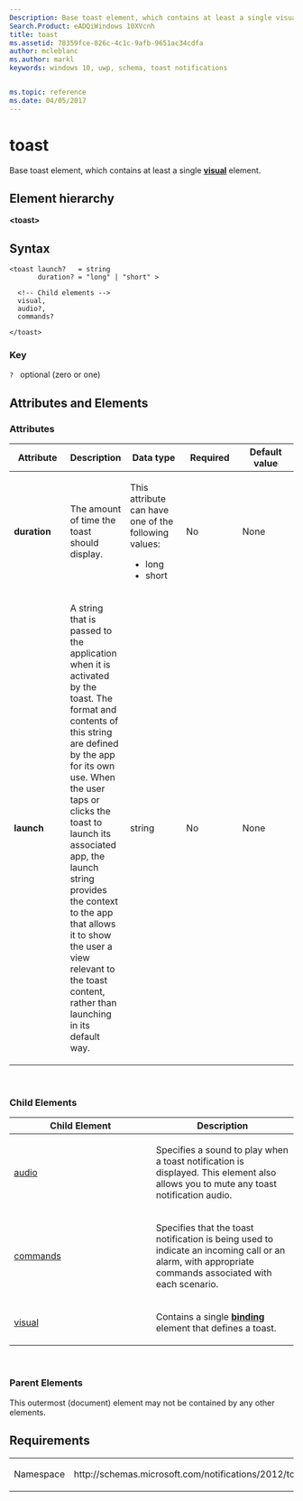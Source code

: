 ```yaml
---
Description: Base toast element, which contains at least a single visual element.
Search.Product: eADQiWindows 10XVcnh
title: toast
ms.assetid: 78359fce-826c-4c1c-9afb-9651ac34cdfa
author: mcleblanc
ms.author: markl
keywords: windows 10, uwp, schema, toast notifications


ms.topic: reference
ms.date: 04/05/2017
---
```


# toast




Base toast element, which contains at least a single [**visual**](element-visual.md) element.

## Element hierarchy

**&lt;toast&gt;**

## Syntax

``` syntax
<toast launch?   = string
       duration? = "long" | "short" >

  <!-- Child elements -->
  visual,
  audio?,
  commands?

</toast>
```

### Key

`?`   optional (zero or one)

## Attributes and Elements


### Attributes

<table>
<colgroup>
<col width="20%" />
<col width="20%" />
<col width="20%" />
<col width="20%" />
<col width="20%" />
</colgroup>
<thead>
<tr class="header">
<th>Attribute</th>
<th>Description</th>
<th>Data type</th>
<th>Required</th>
<th>Default value</th>
</tr>
</thead>
<tbody>
<tr class="odd">
<td><strong>duration</strong></td>
<td><p>The amount of time the toast should display.</p></td>
<td><p>This attribute can have one of the following values:</p>
<ul>
<li>long</li>
<li>short</li>
</ul></td>
<td>No</td>
<td>None</td>
</tr>
<tr class="even">
<td><strong>launch</strong></td>
<td><p>A string that is passed to the application when it is activated by the toast. The format and contents of this string are defined by the app for its own use. When the user taps or clicks the toast to launch its associated app, the launch string provides the context to the app that allows it to show the user a view relevant to the toast content, rather than launching in its default way.</p></td>
<td>string</td>
<td>No</td>
<td>None</td>
</tr>
</tbody>
</table>

 

### Child Elements

<table>
<colgroup>
<col width="50%" />
<col width="50%" />
</colgroup>
<thead>
<tr class="header">
<th>Child Element</th>
<th>Description</th>
</tr>
</thead>
<tbody>
<tr class="odd">
<td><a href="element-audio.md">audio</a> </td>
<td><p>Specifies a sound to play when a toast notification is displayed. This element also allows you to mute any toast notification audio.</p></td>
</tr>
<tr class="even">
<td><a href="element-commands.md">commands</a> </td>
<td><p>Specifies that the toast notification is being used to indicate an incoming call or an alarm, with appropriate commands associated with each scenario.</p></td>
</tr>
<tr class="odd">
<td><a href="element-visual.md">visual</a> </td>
<td><p>Contains a single <a href="https://msdn.microsoft.com/library/windows/apps/br212854"><strong>binding</strong></a>  element that defines a toast.</p></td>
</tr>
</tbody>
</table>

 

### Parent Elements

This outermost (document) element may not be contained by any other elements.

## Requirements

<table>
<colgroup>
<col width="50%" />
<col width="50%" />
</colgroup>
<tbody>
<tr class="odd">
<td><p>Namespace</p></td>
<td><p>http://schemas.microsoft.com/notifications/2012/toast.xsd</p></td>
</tr>
</tbody>
</table>

 

 




